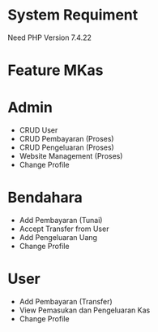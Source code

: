 # System Requiment
Need PHP Version 7.4.22

# Feature MKas

# Admin
- CRUD User
- CRUD Pembayaran (Proses)
- CRUD Pengeluaran (Proses)
- Website Management (Proses)
- Change Profile

# Bendahara
- Add Pembayaran (Tunai)
- Accept Transfer from User
- Add Pengeluaran Uang
- Change Profile

# User
- Add Pembayaran (Transfer)
- View Pemasukan dan Pengeluaran Kas
- Change Profile
